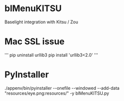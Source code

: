 # blMenuKITSU
Baselight integration with Kitsu / Zou

# Mac SSL issue

'''
pip uninstall urllib3
pip install 'urllib3<2.0'
'''

# PyInstaller
./appenv/bin/pyinstaller --onefile --windowed --add-data "resources/eye.png:resources/" -y blMenuKITSU.py
